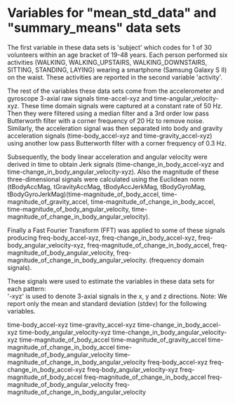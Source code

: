 Variables for "mean_std_data" and "summary_means" data sets
===========================================================

The first variable in these data sets is 'subject' which codes for 1 of 30 volunteers within an age bracket of 19-48 years. Each person performed six activities (WALKING, WALKING_UPSTAIRS, WALKING_DOWNSTAIRS, SITTING, STANDING, LAYING) wearing a smartphone (Samsung Galaxy S II) on the waist. These activities are reported in the second variable 'activity'.

The rest of the variables these data sets come from the accelerometer and gyroscope 3-axial raw signals time-accel-xyz and time-angular_velocity-xyz. These time domain signals were captured at a constant rate of 50 Hz. Then they were filtered using a median filter and a 3rd order low pass Butterworth filter with a corner frequency of 20 Hz to remove noise. Similarly, the acceleration signal was then separated into body and gravity acceleration signals (time-body_accel-xyz and time-gravity_accel-xyz) using another low pass Butterworth filter with a corner frequency of 0.3 Hz. 

Subsequently, the body linear acceleration and angular velocity were derived in time to obtain Jerk signals (time-change_in_body_accel-xyz and time-change_in_body_angular_velocity-xyz). Also the magnitude of these three-dimensional signals were calculated using the Euclidean norm (tBodyAccMag, tGravityAccMag, tBodyAccJerkMag, tBodyGyroMag, tBodyGyroJerkMag)(time-magnitude_of_body_accel, time-magnitude_of_gravity_accel, time-magnitude_of_change_in_body_accel, time-magnitude_of_body_angular_velocity, time-magnitude_of_change_in_body_angular_velocity). 

Finally a Fast Fourier Transform (FFT) was applied to some of these signals producing freq-body_accel-xyz, freq-change_in_body_accel-xyz, freq-body_angular_velocity-xyz, freq-magnitude_of_change_in_body_accel, freq-magnitude_of_body_angular_velocity, freq-magnitude_of_change_in_body_angular_velocity. (frequency domain signals). 

These signals were used to estimate the variables in these data sets for each pattern:  
'-xyz' is used to denote 3-axial signals in the x, y and z directions.
Note: We report only the mean and standard deviation (stdev) for the following variables.

time-body_accel-xyz
time-gravity_accel-xyz
time-change_in_body_accel-xyz
time-body_angular_velocity-xyz
time-change_in_body_angular_velocity-xyz
time-magnitude_of_body_accel
time-magnitude_of_gravity_accel
time-magnitude_of_change_in_body_accel
time-magnitude_of_body_angular_velocity
time-magnitude_of_change_in_body_angular_velocity
freq-body_accel-xyz
freq-change_in_body_accel-xyz
freq-body_angular_velocity-xyz
freq-magnitude_of_body_accel
freq-magnitude_of_change_in_body_accel
freq-magnitude_of_body_angular_velocity
freq-magnitude_of_change_in_body_angular_velocity


